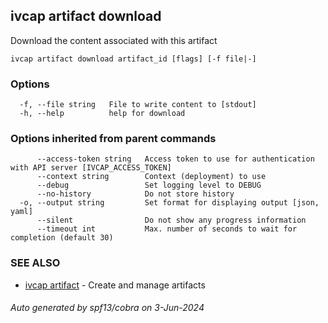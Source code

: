 ## ivcap artifact download

Download the content associated with this artifact

```
ivcap artifact download artifact_id [flags] [-f file|-]
```

### Options

```
  -f, --file string   File to write content to [stdout]
  -h, --help          help for download
```

### Options inherited from parent commands

```
      --access-token string   Access token to use for authentication with API server [IVCAP_ACCESS_TOKEN]
      --context string        Context (deployment) to use
      --debug                 Set logging level to DEBUG
      --no-history            Do not store history
  -o, --output string         Set format for displaying output [json, yaml]
      --silent                Do not show any progress information
      --timeout int           Max. number of seconds to wait for completion (default 30)
```

### SEE ALSO

* [ivcap artifact](ivcap_artifact.md)	 - Create and manage artifacts 

###### Auto generated by spf13/cobra on 3-Jun-2024
